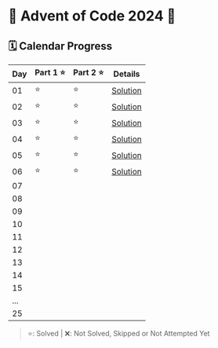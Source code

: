 # 🎄 Advent of Code 2024 🎄

## 🗓️ Calendar Progress

| Day | Part 1 ⭐ | Part 2 ⭐ | Details                                    |
|-----|---------|----------|--------------------------------------------|
| 01  | ⭐        | ⭐        | [Solution](AdventOfCode_2024_AOC/Day01.cs) |
| 02  |   ⭐      |     ⭐    | [Solution](AdventOfCode_2024_AOC/Day02.cs) |
| 03  |   ⭐      |  ⭐       | [Solution](AdventOfCode_2024_AOC/Day03.cs) |
| 04  |    ⭐     |    ⭐      | [Solution](AdventOfCode_2024_AOC/Day04.cs) |
| 05  |    ⭐     |    ⭐      | [Solution](AdventOfCode_2024_AOC/Day05.cs) |
| 06  |    ⭐     | ⭐         | [Solution](AdventOfCode_2024_AOC/Day06.cs) |
| 07  |         |          |                                            |
| 08  |         |          |                                            |
| 09  |         |          |                                            |
| 10  |         |          |                                            |
| 11  |         |          |                                            |
| 12  |         |          |                                            |
| 13  |         |          |                                            |
| 14  |         |          |                                            |
| 15  |         |          |                                            |
| ... |         |          |                                            |
| 25  |         |          |                                            |

> ⭐: Solved | ❌: Not Solved, Skipped or Not Attempted Yet
